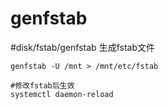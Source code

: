 # genfstab
#disk/fstab/genfstab 
生成fstab文件
```shell
genfstab -U /mnt > /mnt/etc/fstab

#修改fstab后生效
systemctl daemon-reload
```

